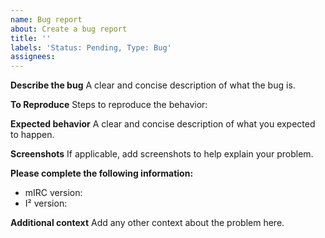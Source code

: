 ```yaml
---
name: Bug report
about: Create a bug report
title: ''
labels: 'Status: Pending, Type: Bug'
assignees:
---
```


**Describe the bug**
A clear and concise description of what the bug is.

**To Reproduce**
Steps to reproduce the behavior:

**Expected behavior**
A clear and concise description of what you expected to happen.

**Screenshots**
If applicable, add screenshots to help explain your problem.

**Please complete the following information:**
 - mIRC version:
 - I² version:

**Additional context**
Add any other context about the problem here.

